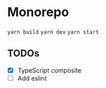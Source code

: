 # Monorepo

`yarn build`
`yarn dev`
`yarn start`

## TODOs

- [x] TypeScript composite
- [ ] Add eslint
